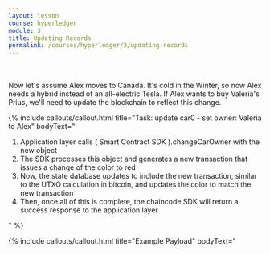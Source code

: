 ```yaml
---
layout: lesson
course: hyperledger
module: 3
title: Updating Records
permalink: /courses/hyperledger/3/updating-records
---
```

<br>
<br>
<span class="openingParagraph">
Now let's assume Alex moves to Canada. It's cold in the Winter, so now Alex needs a hybrid instead of an all-electric Tesla. If Alex wants to buy Valeria's Prius, we'll need to update the blockchain to reflect this change.</span>
        
{% include callouts/callout.html
	title="Task: update car0 - set owner: Valeria to Alex"
	bodyText="<ol><li><span>Application layer calls ( Smart Contract SDK ).changeCarOwner with the new object</span></li><li><span>The SDK processes this object and generates a new transaction that issues a change of the color to red</span></li><li><span>Now, the state database updates to include the new transaction, similar to the UTXO calculation in bitcoin, and updates the color to match the new transaction</span></li><li><span>Then, once all of this is complete, the chaincode SDK will return a success response to the application layer</span></li></ol>"
%}

{% include callouts/callout.html
	title="Example Payload"
	bodyText="<script src='https://gist.github.com/alexander-morris/a9a67b0bc47d5f6829f9769a6d2d584d.js'>"
%}
            
<span>We can then verify this by running node query.js again, and we’ll see that CAR0 now has an owner: Alex</span>
